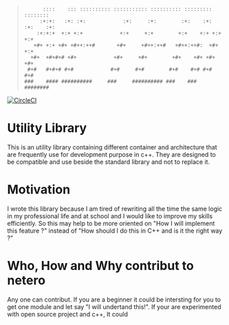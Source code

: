 >```
>       ::::    ::: :::::::::: ::::::::::: :::::::::: :::::::::   ::::::::    
>      :+:+:   :+: :+:            :+:     :+:        :+:    :+: :+:    :+:    
>     :+:+:+  +:+ +:+            +:+     +:+        +:+    +:+ +:+    +:+     
>    +#+ +:+ +#+ +#++:++#       +#+     +#++:++#   +#++:++#:  +#+    +:+      
>   +#+  +#+#+# +#+            +#+     +#+        +#+    +#+ +#+    +#+       
>  #+#   #+#+# #+#            #+#     #+#        #+#    #+# #+#    #+#        
> ###    #### ##########     ###     ########## ###    ###  ########          
>```

[![CircleCI](https://circleci.com/gh/domage-j/netero.svg?style=svg&circle-token=465f51833446dc7eaae24f57dc348156ba549a19)](https://circleci.com/gh/domage-j/netero)

# Utility Library

This is an utility library containing different container and architecture that are frequently use for development purpose in c++.
They are designed to be compatible and use beside the standard library and not to replace it.

# Motivation

I wrote this library because I am tired of rewriting all the time the same logic in my professional life and at school and I would like to improve my skills efficiently. So this may help
to be more oriented on "How I will implement this feature ?" instead of "How should I do this in C++ and is it the right way ?"

# Who, How and Why contribut to netero

Any one can contribut. If you are a beginner it could be intersting for you to get one module and let say "I will undertand this!".
If your are experimented with open source project and c++, It could 
